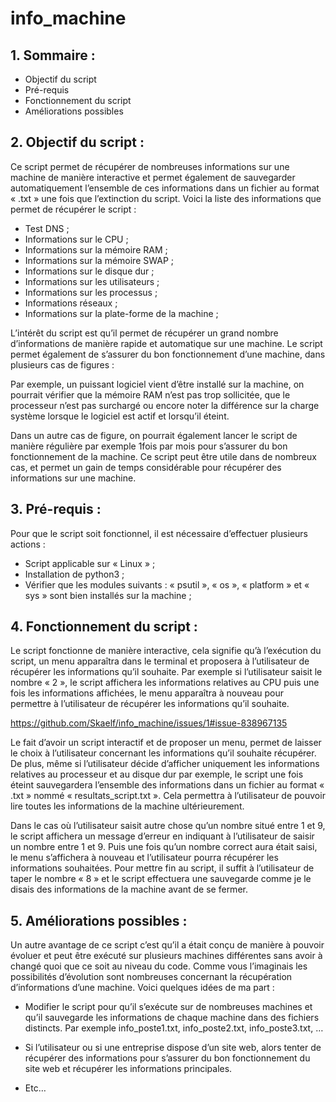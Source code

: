 # info_machine

## 1. Sommaire :

-	Objectif du script
-	Pré-requis
-	Fonctionnement du script
-	Améliorations possibles


## 2.	Objectif du script :

Ce script permet de récupérer de nombreuses informations sur une machine de manière interactive et permet également de sauvegarder automatiquement l’ensemble de ces informations dans un fichier au format « .txt » une fois que l’extinction du script. Voici la liste des informations que permet de récupérer le script :

-	Test DNS ;
-	Informations sur le CPU ;
-	Informations sur la mémoire RAM ;
-	Informations sur la mémoire SWAP ;
-	Informations sur le disque dur ;
-	Informations sur les utilisateurs ;
-	Informations sur les processus ;
-	Informations réseaux ;
-	Informations sur la plate-forme de la machine ;

L’intérêt du script est qu’il permet de récupérer un grand nombre d’informations de manière rapide et automatique sur une machine. Le script permet également de s’assurer du bon fonctionnement d’une machine, dans plusieurs cas de figures :

Par exemple, un puissant logiciel vient d’être installé sur la machine, on pourrait vérifier que la mémoire RAM n’est pas trop sollicitée, que le processeur n’est pas surchargé ou encore noter la différence sur la charge système lorsque le logiciel est actif et lorsqu’il éteint.

Dans un autre cas de figure, on pourrait également lancer le script de manière régulière par exemple 1fois par mois pour s’assurer du bon fonctionnement de la machine.
Ce script peut être utile dans de nombreux cas, et permet un gain de temps considérable pour récupérer des informations sur une machine.


## 3.	Pré-requis :

Pour que le script soit fonctionnel, il est nécessaire d’effectuer plusieurs actions :

-	Script applicable sur « Linux » ;
-	Installation de python3 ;
-	Vérifier que les modules suivants : « psutil », « os », « platform » et « sys » sont bien installés sur la machine ;


## 4.	Fonctionnement du script :

Le script fonctionne de manière interactive, cela signifie qu’à l’exécution du script, un menu apparaîtra dans le terminal et proposera à l’utilisateur de récupérer les informations qu’il souhaite. 
Par exemple si l’utilisateur saisit le nombre « 2 », le script affichera les informations relatives au CPU puis une fois les informations affichées, le menu apparaîtra à nouveau pour permettre à l’utilisateur de récupérer les informations qu’il souhaite.

https://github.com/Skaelf/info_machine/issues/1#issue-838967135

Le fait d’avoir un script interactif et de proposer un menu, permet de laisser le choix à l’utilisateur concernant les informations qu’il souhaite récupérer. 
De plus, même si l’utilisateur décide d’afficher uniquement les informations relatives au processeur et au disque dur par exemple, le script une fois éteint sauvegardera l’ensemble des informations dans un fichier au format « .txt » nommé « resultats_script.txt ». 
Cela permettra à l’utilisateur de pouvoir lire toutes les informations de la machine ultérieurement. 

Dans le cas où l’utilisateur saisit autre chose qu’un nombre situé entre 1 et 9, le script affichera un message d’erreur en indiquant à l’utilisateur de saisir un nombre entre 1 et 9. Puis une fois qu’un nombre correct aura était saisi, le menu s’affichera à nouveau et l’utilisateur pourra récupérer les informations souhaitées. 
Pour mettre fin au script, il suffit à l’utilisateur de taper le nombre « 8 » et le script effectuera une sauvegarde comme je le disais des informations de la machine avant de se fermer. 


## 5.	Améliorations possibles :

Un autre avantage de ce script c’est qu’il a était conçu de manière à pouvoir évoluer et peut être exécuté sur plusieurs machines différentes sans avoir à changé quoi que ce soit au niveau du code. Comme vous l’imaginais les possibilités d’évolution sont nombreuses concernant la récupération d’informations d’une machine.
Voici quelques idées de ma part :

-	Modifier le script pour qu’il s’exécute sur de nombreuses machines et qu’il sauvegarde les informations de chaque machine dans des fichiers distincts. Par exemple info_poste1.txt, info_poste2.txt, info_poste3.txt, …

-	Si l’utilisateur ou si une entreprise dispose d’un site web, alors tenter de récupérer des informations pour s’assurer du bon fonctionnement du site web et récupérer les informations principales.

-	Etc… 

